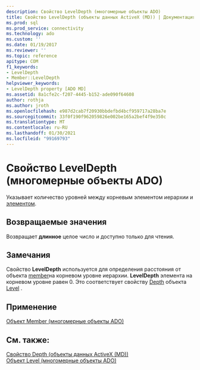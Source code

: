 ```yaml
---
description: Свойство LevelDepth (многомерные объекты ADO)
title: Свойство LevelDepth (объекты данных ActiveX (MD)) | Документация Майкрософт
ms.prod: sql
ms.prod_service: connectivity
ms.technology: ado
ms.custom: ''
ms.date: 01/19/2017
ms.reviewer: ''
ms.topic: reference
apitype: COM
f1_keywords:
- LevelDepth
- Member::LevelDepth
helpviewer_keywords:
- LevelDepth property [ADO MD]
ms.assetid: 8a1cfe2c-f207-4445-b152-ade090f64608
author: rothja
ms.author: jroth
ms.openlocfilehash: e987d2cab7f20930bbdefbd4bcf959717a28ba7e
ms.sourcegitcommit: 33f0f190f962059826e002be165a2bef4f9e350c
ms.translationtype: MT
ms.contentlocale: ru-RU
ms.lasthandoff: 01/30/2021
ms.locfileid: "99169793"
---
```

# <a name="leveldepth-property-ado-md"></a>Свойство LevelDepth (многомерные объекты ADO)
Указывает количество уровней между корневым элементом иерархии и [элементом](./member-object-ado-md.md).  
  
## <a name="return-values"></a>Возвращаемые значения  
 Возвращает **длинное** целое число и доступно только для чтения.  
  
## <a name="remarks"></a>Замечания  
 Свойство **LevelDepth** используется для определения расстояния от объекта [member](./member-object-ado-md.md)на корневом уровне иерархии. **LevelDepth** элемента на корневом уровне равен 0. Это соответствует свойству [Depth](./depth-property-ado-md.md) объекта [Level](./level-object-ado-md.md) .  
  
## <a name="applies-to"></a>Применение  
 [Объект Member (многомерные объекты ADO)](./member-object-ado-md.md)  
  
## <a name="see-also"></a>См. также:  
 [Свойство Depth (объекты данных ActiveX (MD))](./depth-property-ado-md.md)   
 [Объект Level (многомерные объекты ADO)](./level-object-ado-md.md)